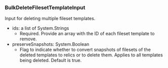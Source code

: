 ### BulkDeleteFilesetTemplateInput
Input for deleting multiple fileset templates.

- ids: a list of System.Strings
  - Required. Provide an array with the ID of each fileset template to remove.
- preserveSnapshots: System.Boolean
  - Flag to indicate whether to convert snapshots of filesets of the deleted templates to relics or to delete them. Applies to all templates being deleted. Default is true.
